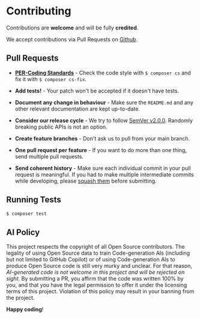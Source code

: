 # Contributing

Contributions are **welcome** and will be fully **credited**.

We accept contributions via Pull Requests on [Github](https://github.com/php-fig/per-attributes).

## Pull Requests

- **[PER-Coding Standards](https://www.php-fig.org/per/coding-style/)** - Check the code style with `$ composer cs` and fix it with `$ composer cs-fix`.

- **Add tests!** - Your patch won't be accepted if it doesn't have tests.

- **Document any change in behaviour** - Make sure the `README.md` and any other relevant documentation are kept up-to-date.

- **Consider our release cycle** - We try to follow [SemVer v2.0.0](http://semver.org/). Randomly breaking public APIs is not an option.

- **Create feature branches** - Don't ask us to pull from your main branch.

- **One pull request per feature** - If you want to do more than one thing, send multiple pull requests.

- **Send coherent history** - Make sure each individual commit in your pull request is meaningful. If you had to make multiple intermediate commits while developing, please [squash them](http://www.git-scm.com/book/en/v2/Git-Tools-Rewriting-History#Changing-Multiple-Commit-Messages) before submitting.


## Running Tests

``` bash
$ composer test
```

## AI Policy

This project respects the copyright of all Open Source contributors.  The legality of using Open Source data to train Code-generation AIs (including but not limited to GitHub Copilot) or of using Code-generation AIs to produce Open Source code is still very murky and unclear.  For that reason, *AI-generated code is not welcome in this project and will be rejected on sight*.  By submitting a PR, you affirm that the code was written 100% by you, and that you have the legal permission to offer it under the licensing terms of this project.  Violation of this policy may result in your banning from the project.

**Happy coding**!
